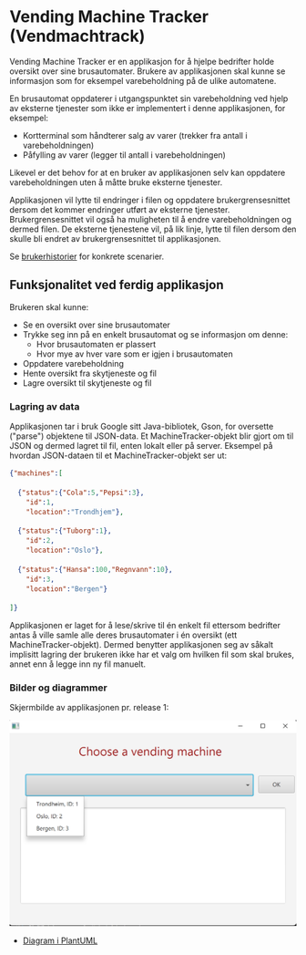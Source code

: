 # Vending Machine Tracker (Vendmachtrack)

Vending Machine Tracker er en applikasjon for å hjelpe bedrifter holde oversikt over sine brusautomater. Brukere av applikasjonen skal kunne se informasjon som for eksempel varebeholdning på de ulike automatene.

En brusautomat oppdaterer i utgangspunktet sin varebeholdning ved hjelp av eksterne tjenester som ikke er implementert i denne applikasjonen, for eksempel:
- Kortterminal som håndterer salg av varer (trekker fra antall i varebeholdningen)
- Påfylling av varer (legger til antall i varebeholdningen)

Likevel er det behov for at en bruker av applikasjonen selv kan oppdatere varebeholdningen uten å måtte bruke eksterne tjenester.

Applikasjonen vil lytte til endringer i filen og oppdatere brukergrensesnittet dersom det kommer endringer utført av eksterne tjenester. Brukergrensesnittet vil også ha muligheten til å endre varebeholdningen og dermed filen. De eksterne tjenestene vil, på lik linje, lytte til filen dersom den skulle bli endret av brukergrensesnittet til applikasjonen.

Se [brukerhistorier](/docs/Brukerhistorier.md) for konkrete scenarier.

## Funksjonalitet ved ferdig applikasjon

Brukeren skal kunne:

- Se en oversikt over sine brusautomater
- Trykke seg inn på en enkelt brusautomat og se informasjon om denne:
  - Hvor brusautomaten er plassert
  - Hvor mye av hver vare som er igjen i brusautomaten
- Oppdatere varebeholdning
- Hente oversikt fra skytjeneste og fil
- Lagre oversikt til skytjeneste og fil


### Lagring av data

Applikasjonen tar i bruk Google sitt Java-bibliotek, Gson, for oversette ("parse") objektene til JSON-data. Et MachineTracker-objekt blir gjort om til JSON og dermed lagret til fil, enten lokalt eller på server. Eksempel på hvordan JSON-dataen til et MachineTracker-objekt ser ut:

```json
{"machines":[

  {"status":{"Cola":5,"Pepsi":3},
    "id":1,
    "location":"Trondhjem"},

  {"status":{"Tuborg":1},
    "id":2,
    "location":"Oslo"},

  {"status":{"Hansa":100,"Regnvann":10},
    "id":3,
    "location":"Bergen"}

]}
```
Applikasjonen er laget for å lese/skrive til én enkelt fil ettersom bedrifter antas å ville samle alle deres brusautomater i én oversikt (ett MachineTracker-objekt). Dermed benytter applikasjonen seg av såkalt implisitt lagring der brukeren ikke har et valg om hvilken fil som skal brukes, annet enn å legge inn ny fil manuelt.

### Bilder og diagrammer


Skjermbilde av applikasjonen pr. release 1:

![Skjermbilde av app](../docs/release1/skjermbildeApp.png)


- [Diagram i PlantUML](../docs/diagrams/ClassDiagram.wsd)
